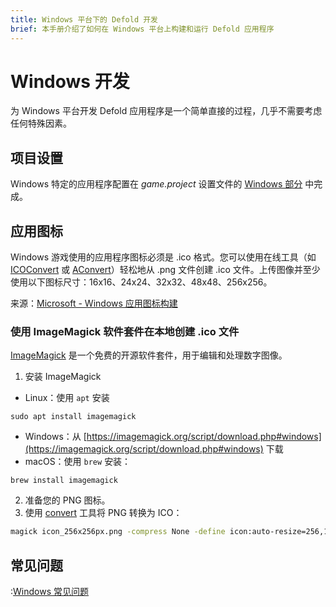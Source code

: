 ```yaml
---
title: Windows 平台下的 Defold 开发
brief: 本手册介绍了如何在 Windows 平台上构建和运行 Defold 应用程序
---
```


# Windows 开发

为 Windows 平台开发 Defold 应用程序是一个简单直接的过程，几乎不需要考虑任何特殊因素。

## 项目设置

Windows 特定的应用程序配置在 *game.project* 设置文件的 [Windows 部分](/manuals/project-settings/#windows) 中完成。

## 应用图标

Windows 游戏使用的应用程序图标必须是 .ico 格式。您可以使用在线工具（如 [ICOConvert](https://www.icoconverter.com/) 或 [AConvert](https://www.aconvert.com/icon/png-to-ico/)）轻松地从 .png 文件创建 .ico 文件。上传图像并至少使用以下图标尺寸：16x16、24x24、32x32、48x48、256x256。

来源：[Microsoft - Windows 应用图标构建](https://learn.microsoft.com/en-us/windows/apps/design/style/iconography/app-icon-construction#icon-sizes-win32)

### 使用 ImageMagick 软件套件在本地创建 .ico 文件
[ImageMagick](https://www.imagemagick.org/) 是一个免费的开源软件套件，用于编辑和处理数字图像。

1. 安装 ImageMagick
  * Linux：使用 `apt` 安装
```
sudo apt install imagemagick
```
  * Windows：从 [https://imagemagick.org/script/download.php#windows](https://imagemagick.org/script/download.php#windows) 下载
  * macOS：使用 `brew` 安装：
```
brew install imagemagick
```

2. 准备您的 PNG 图标。
3. 使用 [convert](https://www.imagemagick.org/script/convert.php) 工具将 PNG 转换为 ICO：
```bash
magick icon_256x256px.png -compress None -define icon:auto-resize=256,128,96,64,48,32,24,16 favicon.ico
```

## 常见问题
:[Windows 常见问题](../shared/windows-faq.md)
